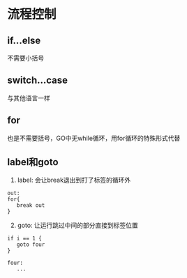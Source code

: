 # 流程控制
## if...else
不需要小括号

## switch...case
与其他语言一样

## for
也是不需要括号，GO中无while循环，用for循环的特殊形式代替

## label和goto
1. label: 会让break退出到打了标签的循环外
```
out:
for{
   break out
}
```
2. goto: 让运行跳过中间的部分直接到标签位置
```
if i == 1 {
   goto four
}

four:
   ...
```